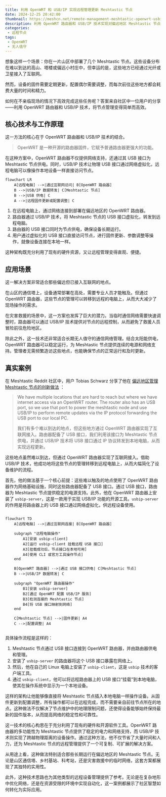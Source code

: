 ```yaml
---
title: 利用 OpenWRT 和 USB/IP 实现远程管理更新 Meshtastic 节点
date: 2024-12-25 20:42:00
thumbnail: https://meshcn.net/remote-management-meshtastic-openwrt-usbip/stephen-phillips-hostreviews-co-uk-tN344soypQM-unsplash.webp
description: 利用 OpenWRT 路由器和 USB/IP 技术实现对偏远地区 Meshtastic 节点的远程管理。通过现有的互联网接入，OpenWRT 路由器为节点提供供电，并通过 USB/IP 将节点接口虚拟化，用户可以在远程轻松完成固件更新和配置调整。该方案特别适合难以触及的偏远地区、应急救援中的通信网络部署以及长期无人值守的节点管理。文章结合详细的流程图和社区实践，展示了这一方法的高效性、可扩展性和实际应用潜力。
categories:
 - 远程节点
tags:
 - OpenWRT
 - 无人值守
---
```


想象这样一个场景：你在一片山区中部署了几个 Meshtastic 节点。这些设备分布在难以到达的高山、塔楼或偏远小村庄中，但幸运的是，这些地方已经通过光纤或卫星接入了互联网。

然而，设备的固件需要定期更新，配置偶尔需要调整，而每次前往这些地方都会耗费大量的时间和精力。

如何在不亲临现场的情况下高效完成这些任务呢？答案来自社区中一位用户的分享——利用 OpenWRT 路由器和 USB/IP 技术，将节点管理变得简单而高效。

## 核心技术与工作原理  

这一方法的核心在于 OpenWRT 路由器和 USB/IP 技术的结合。

> OpenWRT 是一种开源的路由器固件，它赋予普通路由器更强大的功能。

在这种方案中，OpenWRT 路由器不仅提供网络支持，还通过其 USB 接口为 Meshtastic 节点供电。同时，USB/IP 技术让物理 USB 接口通过网络虚拟化，远程电脑可以像操作本地设备一样直接访问节点。

```mermaid
flowchart LR
    A[远程电脑] -->|通过互联网访问| B[OpenWRT 路由器]
    B -->|USB/IP 数据转发| C[Meshtastic 节点]
    B -->|USB 供电| C
    A -->|远程固件更新或配置调整| C
```

1. 在远程电脑上，通过网络连接到部署在偏远地区的 OpenWRT 路由器。
2. 路由器通过 USB/IP 技术，将 Meshtastic 节点的 USB 接口虚拟化，转发到远程电脑。
3. 路由器的 USB 接口同时为节点供电，确保设备长期运行。
4. 用户通过虚拟化的 USB 接口直接访问节点，进行固件更新、参数调整等操作，就像设备连接在本地一样。

这种架构既充分利用了现有的硬件资源，又让远程管理变得直观、便捷。

## 应用场景  

这一解决方案非常适合那些偏远但已接入互联网的地点。

在山区的通信塔上，设备通常部署在高处，需要专业人员才能触及。但通过 OpenWRT 路由器，这些节点的管理可以转移到远程的电脑上，从而大大减少了现场操作的需求。

在灾害救援的场景中，这一方案也发挥了巨大的潜力。当临时通信网络需要快速调整时，路由器可以通过 USB/IP 技术提供对节点的远程控制，从而避免了救援人员冒险前往危险地区。

除此之外，这一技术还非常适合长期无人值守的通信网络管理。结合太阳能供电，OpenWRT 路由器可以稳定运行，为 Meshtastic 节点提供连续的电源和网络支持。管理者无需频繁造访这些地点，也能确保节点的正常运行和及时更新。

## 真实案例  

在 Meshtastic Reddit 社区中，用户 Tobias Schwarz 分享了他在 [偏远地区管理 Meshtastic 节点的创新做法](https://www.reddit.com/r/meshtastic/comments/1b37lfu/remote_management_and_remote_firmware_updates/) ：

> We have multiple locations that are hard to reach but where we have internet access via an OpenWRT router. The router also has an USB port, so we use that port to power the meshtastic node and use USB/IP to perform remote updates via the IP protocol forwarding the USB port to our local PC.
> 
> 我们有多个难以到达的地点，但这些地方通过 OpenWRT 路由器实现了互联网接入。路由器配备了 USB 接口，我们利用该接口为 Meshtastic 节点供电，并通过 USB/IP 技术将 USB 接口通过 IP 协议转发到本地电脑，从而实现远程更新。

这些地点虽然难以到达，但通过 OpenWRT 路由器实现了互联网接入。借助 USB/IP 技术，他成功地将这些节点的管理转移到远程电脑上，从而大幅简化了设备维护的流程。

首先，他的做法基于一个核心前提：这些难以触及的地点使用了 OpenWRT 路由器作为网络基础设施，同时这些路由器配备了 USB 接口。通过 USB 接口，路由器为 Meshtastic 节点提供稳定的电源支持。此外，他在 OpenWRT 路由器上安装了 `usbip-server`，这是一款用于实现 USB/IP 功能的开源工具。`usbip-server` 的作用是将路由器上的 USB 接口通过网络虚拟化，供远程设备使用。

```mermaid

flowchart TD
    A[远程电脑] -->|通过互联网连接| B[OpenWRT 路由器]
    
    subgraph "远程电脑操作"
        A1[安装 usbip-client]
        A2[运行 usbip-client 挂载远程 USB 接口]
        A3[挂载成功后，节点接口在本地可用]
        A4[使用 CLI 或官方工具操作节点]
    end
    
    B[OpenWRT 路由器] -->|通过 USB 接口供电| C[Meshtastic 节点]
    B -->|USB/IP 数据转发| C
    
    subgraph "OpenWRT 路由器操作"
        B1[安装 usbip-server]
        B2[通过 OpenWRT 配置 USB/IP 服务]
        B3[检测连接的 Meshtastic 节点]
        B4[将 USB 接口映射到网络]
    end
    
    C[Meshtastic 节点] -->|固件更新| A4
    C -->|配置调整| A4


```

具体操作流程是这样的：
1. Meshtastic 节点通过 USB 接口连接到 OpenWRT 路由器，并由路由器供电和管理。
2. 安装了 `usbip-server` 的路由器将这个 USB 接口暴露在网络上。
3. 然后，他在自己的 Linux 电脑上安装了 `usbip-client`，这是 `usbip` 技术的客户端工具。
4. 通过 `usbip-client`，他可以将远程路由器上的 USB 接口“挂载”到本地电脑，使其在操作系统中显示为一个本地设备。

这样的架构让他能够像直接将 Meshtastic 节点插入本地电脑一样操作设备。从固件更新到配置调整，所有操作都可以在远程完成，而不需要亲自前往节点所在的地点。这种做法不仅解决了节点维护中的地理限制问题，还使得设备能够始终保持最新的固件版本，从而提高网络的稳定性和可靠性。

这一技术的核心构思在于充分利用了现有的硬件和开源软件工具。OpenWRT 路由器的多功能性为 Meshtastic 节点提供了稳定的电力和网络支持，而 USB/IP 技术则实现了跨越物理距离的设备操作。通过这种方法，他不仅节省了大量时间和人力，还为 Meshtastic 节点的远程管理提供了一个可复制、可扩展的解决方案。

从用途上看，这种做法特别适合那些长期运行在偏远地区的 Meshtastic 节点。无论是山区通信塔、乡村基站、科考站，还是灾害救援中的临时网络，这套方案都展现了其独特的实用性。

此外，这种技术思路也为其他类型的远程设备管理提供了参考。无论是在复杂地形中优化网络，还是在资源受限的环境中实现自动化，这一案例都展示了社区智慧如何转化为实际应用。